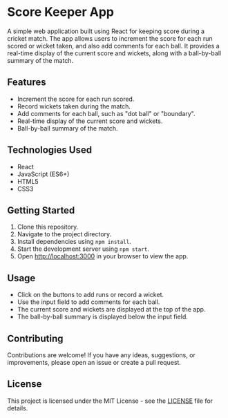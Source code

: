 <!DOCTYPE html>
<html lang="en">
<head>
    <meta charset="UTF-8">
    <meta http-equiv="X-UA-Compatible" content="IE=edge">
    <meta name="viewport" content="width=device-width, initial-scale=1.0">
    <title>Score Keeper App</title>
</head>
<body>
    <h1>Score Keeper App</h1>
    <p>A simple web application built using React for keeping score during a cricket match. The app allows users to increment the score for each run scored or wicket taken, and also add comments for each ball. It provides a real-time display of the current score and wickets, along with a ball-by-ball summary of the match.</p>
<h2>Features</h2>
    <ul>
        <li>Increment the score for each run scored.</li>
        <li>Record wickets taken during the match.</li>
        <li>Add comments for each ball, such as "dot ball" or "boundary".</li>
        <li>Real-time display of the current score and wickets.</li>
        <li>Ball-by-ball summary of the match.</li>
    </ul>

<h2>Technologies Used</h2>
    <ul>
        <li>React</li>
        <li>JavaScript (ES6+)</li>
        <li>HTML5</li>
        <li>CSS3</li>
    </ul>

<h2>Getting Started</h2>
    <ol>
        <li>Clone this repository.</li>
        <li>Navigate to the project directory.</li>
        <li>Install dependencies using <code>npm install</code>.</li>
        <li>Start the development server using <code>npm start</code>.</li>
        <li>Open <a href="http://localhost:3000">http://localhost:3000</a> in your browser to view the app.</li>
    </ol>

<h2>Usage</h2>
    <ul>
        <li>Click on the buttons to add runs or record a wicket.</li>
        <li>Use the input field to add comments for each ball.</li>
        <li>The current score and wickets are displayed at the top of the app.</li>
        <li>The ball-by-ball summary is displayed below the input field.</li>
    </ul>

<h2>Contributing</h2>
    <p>Contributions are welcome! If you have any ideas, suggestions, or improvements, please open an issue or create a pull request.</p>

<h2>License</h2>
    <p>This project is licensed under the MIT License - see the <a href="LICENSE">LICENSE</a> file for details.</p>
</body>
</html>
